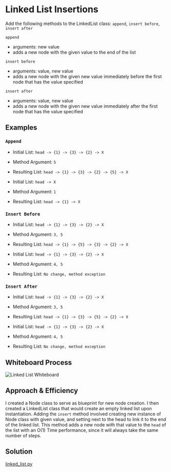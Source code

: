 # Linked List Insertions
<!-- Description of the challenge -->
Add the following methods to the LinkedList class: `append`, `insert before`, `insert after`

`append`

- arguments: new value
- adds a new node with the given value to the end of the list

`insert before`

- arguments: value, new value
- adds a new node with the given new value immediately before the first node that has the value specified

`insert after`

- arguments: value, new value
- adds a new node with the given new value immediately after the first node that has the value specified

## Examples

### `Append`

- Initial List: `head -> {1} -> {3} -> {2} -> X`
- Method Argument: `5`
- Resulting List: `head -> {1} -> {3} -> {2} -> {5} -> X`

- Initial List: `head -> X`
- Method Argument: `1`
- Resulting List: `head -> {1} -> X`

### `Insert Before`

- Initial List: `head -> {1} -> {3} -> {2} -> X`
- Method Argument: `3, 5`
- Resulting List: `head -> {1} -> {5} -> {3} -> {2} -> X`

- Initial List: `head -> {1} -> {3} -> {2} -> X`
- Method Argument: `4, 5`
- Resulting List: `No change, method exception`

### `Insert After`

- Initial List: `head -> {1} -> {3} -> {2} -> X`
- Method Argument: `3, 5`
- Resulting List: `head -> {1} -> {3} -> {5} -> {2} -> X`

- Initial List: `head -> {1} -> {3} -> {2} -> X`
- Method Argument: `4, 5`
- Resulting List: `No change, method exception`

## Whiteboard Process
<!-- Embedded whiteboard image -->
![Linked List Whiteboard](./Linked_List_Implementation_Whiteboard.png)

## Approach & Efficiency

I created a Node class to serve as blueprint for new node creation. I then created a LinkedList class that would create an empty linked list upon instantiation. Adding the `insert` method involved creating new instance of Node class with given value, and setting next to the head to link it to the end of the linked list. This method adds a new node with that value to the `head` of the list with an O(1) Time performance, since it will always take the same number of steps.

## Solution

[linked_list.py](../../data_structures/linked_list.py)

```python

```
